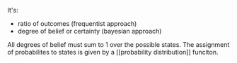It's:
* ratio of outcomes (frequentist approach)
* degree of belief or certainty (bayesian approach)

All degrees of belief must sum to 1 over the possible states. The assignment of probabilites to states is given by a [[probability distribution]] funciton.